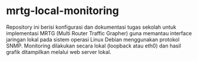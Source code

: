 # mrtg-local-monitoring
Repository ini berisi konfigurasi dan dokumentasi tugas sekolah untuk implementasi MRTG (Multi Router Traffic Grapher) guna memantau interface jaringan lokal pada sistem operasi Linux Debian menggunakan protokol SNMP.  Monitoring dilakukan secara lokal (loopback atau eth0) dan hasil grafik ditampilkan melalui web server lokal.
